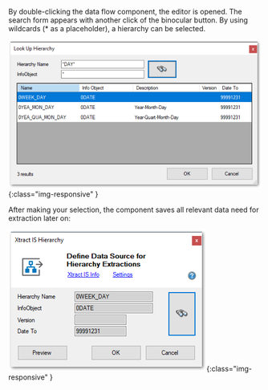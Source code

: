 By double-clicking the data flow component, the editor is opened. The search form appears with another click of the binocular button. By using wildcards (* as a placeholder), a hierarchy can be selected.

![Hierarchy-Search-01](/img/content/Hierarchy-Search-01.png){:class="img-responsive" }

After making your selection, the component saves all relevant data need for extraction later on:

![Hierarchy-Search-02](/img/content/Hierarchy-Search-02.png){:class="img-responsive" }